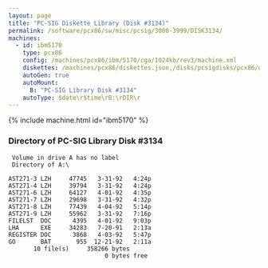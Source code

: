 ```yaml
---
layout: page
title: "PC-SIG Diskette Library (Disk #3134)"
permalink: /software/pcx86/sw/misc/pcsig/3000-3999/DISK3134/
machines:
  - id: ibm5170
    type: pcx86
    config: /machines/pcx86/ibm/5170/cga/1024kb/rev3/machine.xml
    diskettes: /machines/pcx86/diskettes.json,/disks/pcsigdisks/pcx86/diskettes.json
    autoGen: true
    autoMount:
      B: "PC-SIG Library Disk #3134"
    autoType: $date\r$time\rB:\rDIR\r
---
```


{% include machine.html id="ibm5170" %}

### Directory of PC-SIG Library Disk #3134

     Volume in drive A has no label
     Directory of A:\

    AST271-3 LZH     47745   3-31-92   4:24p
    AST271-4 LZH     39794   3-31-92   4:24p
    AST271-6 LZH     64127   4-01-92   4:35p
    AST271-7 LZH     29698   3-31-92   4:32p
    AST271-8 LZH     77439   4-04-92   5:14p
    AST271-9 LZH     55962   3-31-92   7:16p
    FILELST  DOC      4395   4-01-92   9:03p
    LHA      EXE     34283   7-20-91   2:13a
    REGISTER DOC      3868   4-03-92   5:47p
    GO       BAT       955  12-21-92   2:11a
           10 file(s)     358266 bytes
                               0 bytes free
